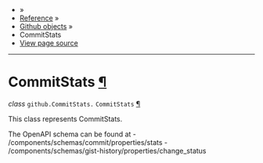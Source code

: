 - »
- [Reference](https://pygithub.readthedocs.io/en/stable/reference.html) »
- [Github objects](https://pygithub.readthedocs.io/en/stable/github_objects.html) »
- CommitStats
- [View page source](https://pygithub.readthedocs.io/en/stable/_sources/github_objects/CommitStats.rst.txt)

* * *

# CommitStats [¶](https://pygithub.readthedocs.io/en/stable/github_objects/CommitStats.html\#commitstats "Permalink to this headline")

_class_ `github.CommitStats.` `CommitStats` [¶](https://pygithub.readthedocs.io/en/stable/github_objects/CommitStats.html#github.CommitStats.CommitStats "Permalink to this definition")

This class represents CommitStats.

The OpenAPI schema can be found at
\- /components/schemas/commit/properties/stats
\- /components/schemas/gist-history/properties/change\_status